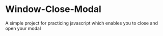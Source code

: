 # Window-Close-Modal
A simple project for practicing javascript which enables you to close and open your modal
